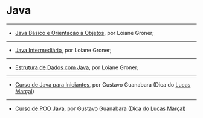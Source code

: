  # Java

---

   - [Java Básico e Orientação à Objetos](https://loiane.training/curso/java-basico), por Loiane Groner;

---

   - [Java Intermediário](https://loiane.training/curso/java-intermediario), por Loiane Groner;

---

   - [Estrutura de Dados com Java](https://loiane.training/curso/estrutura-de-dados), por Loiane Groner;

---

   - [Curso de Java para Iniciantes](https://www.youtube.com/playlist?list=PLHz_AreHm4dkI2ZdjTwZA4mPMxWTfNSpR), por Gustavo Guanabara (Dica do [Lucas Marçal](https://github.com/lucasmc64/))

---

   - [Curso de POO Java](https://www.youtube.com/playlist?list=PLHz_AreHm4dkqe2aR0tQK74m8SFe-aGsY), por Gustavo Guanabara (Dica do [Lucas Marçal](https://github.com/lucasmc64/))
  
